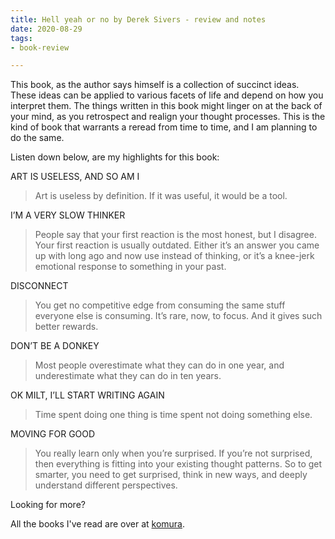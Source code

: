 ```yaml
---
title: Hell yeah or no by Derek Sivers - review and notes
date: 2020-08-29
tags:
- book-review

---
```

This book, as the author says himself is a collection of succinct ideas. These ideas can be applied to various facets of life	and depend on how you interpret them. The things written in this book might linger on at the back of your mind, as you retrospect and realign your thought processes. This is the kind of book that warrants a reread from time to time, and I am planning to do the same.

Listen down below, are my highlights for this book:

ART IS USELESS, AND SO AM I
	
> Art is useless by definition. If it was useful, it would be a tool.

I’M A VERY SLOW THINKER

> People say that your first reaction is the most honest, but I disagree. Your first reaction is usually outdated. Either it’s an answer you came up with long ago and now use instead of thinking, or it’s a knee-jerk emotional response to something in your past.

DISCONNECT

> You get no competitive edge from consuming the same stuff everyone else is consuming. It’s rare, now, to focus. And it gives such better rewards.

DON’T BE A DONKEY

> Most people overestimate what they can do in one year, and underestimate what they can do in ten years.

OK MILT, I’LL START WRITING AGAIN

> Time spent doing one thing is time spent not doing something else.

MOVING FOR GOOD

> You really learn only when you’re surprised. If you’re not surprised, then everything is fitting into your existing thought patterns. So to get smarter, you need to get surprised, think in new ways, and deeply understand different perspectives.


Looking for more?

All the books I've read are over at [komura](/komura).
